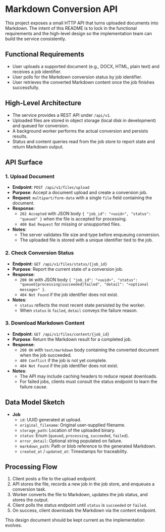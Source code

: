 # Markdown Conversion API

This project exposes a small HTTP API that turns uploaded documents into Markdown. The intent of this README is to lock in the functional requirements and the high-level design so the implementation team can build the service consistently.

## Functional Requirements
- User uploads a supported document (e.g., DOCX, HTML, plain text) and receives a job identifier.
- User polls for the Markdown conversion status by job identifier.
- User retrieves the converted Markdown content once the job finishes successfully.

## High-Level Architecture
- The service provides a REST API under `/api/v1`.
- Uploaded files are stored in object storage (local disk in development) and queued for conversion.
- A background worker performs the actual conversion and persists results.
- Status and content queries read from the job store to report state and return Markdown output.

## API Surface

### 1. Upload Document
- **Endpoint**: `POST /api/v1/files/upload`
- **Purpose**: Accept a document upload and create a conversion job.
- **Request**: `multipart/form-data` with a single `file` field containing the document.
- **Response**:
  - `202 Accepted` with JSON body `{ "job_id": "<uuid>", "status": "queued" }` when the file is accepted for processing.
  - `400 Bad Request` for missing or unsupported files.
- **Notes**:
  - The server validates file size and type before enqueuing conversion.
  - The uploaded file is stored with a unique identifier tied to the job.

### 2. Check Conversion Status
- **Endpoint**: `GET /api/v1/files/status/{job_id}`
- **Purpose**: Report the current state of a conversion job.
- **Response**:
  - `200 OK` with JSON body `{ "job_id": "<uuid>", "status": "queued|processing|succeeded|failed", "detail": "<optional message>" }`.
  - `404 Not Found` if the job identifier does not exist.
- **Notes**:
  - `status` reflects the most recent state persisted by the worker.
  - When `status` is `failed`, `detail` conveys the failure reason.

### 3. Download Markdown Content
- **Endpoint**: `GET /api/v1/files/content/{job_id}`
- **Purpose**: Return the Markdown result for a completed job.
- **Response**:
  - `200 OK` with `text/markdown` body containing the converted document when the job succeeded.
  - `409 Conflict` if the job is not yet complete.
  - `404 Not Found` if the job identifier does not exist.
- **Notes**:
  - The API may include caching headers to reduce repeat downloads.
  - For failed jobs, clients must consult the status endpoint to learn the failure cause.

## Data Model Sketch
- **Job**
  - `id`: UUID generated at upload.
  - `original_filename`: Original user-supplied filename.
  - `storage_path`: Location of the uploaded binary.
  - `status`: Enum (`queued`, `processing`, `succeeded`, `failed`).
  - `error_detail`: Optional string populated on failure.
  - `markdown_path`: Path or blob reference to the generated Markdown.
  - `created_at` / `updated_at`: Timestamps for traceability.

## Processing Flow
1. Client posts a file to the upload endpoint.
2. API stores the file, records a new job in the job store, and enqueues a conversion task.
3. Worker converts the file to Markdown, updates the job status, and stores the output.
4. Client polls the status endpoint until `status` is `succeeded` or `failed`.
5. On success, client downloads the Markdown via the content endpoint.

This design document should be kept current as the implementation evolves.
